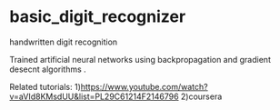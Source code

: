 # basic_digit_recognizer
handwritten digit recognition

Trained artificial neural networks using backpropagation and gradient desecnt algorithms .

Related tutorials:
1)https://www.youtube.com/watch?v=aVId8KMsdUU&list=PL29C61214F2146796
2)coursera 
